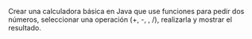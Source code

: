 Crear una calculadora básica en Java que use funciones para pedir dos números, seleccionar una operación (+, -, , /), realizarla y mostrar el resultado.